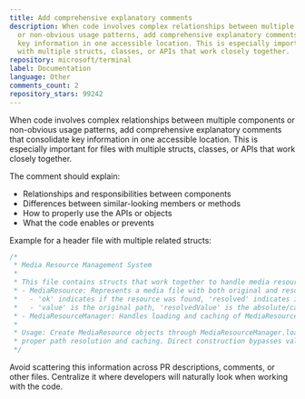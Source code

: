 ```yaml
---
title: Add comprehensive explanatory comments
description: When code involves complex relationships between multiple components
  or non-obvious usage patterns, add comprehensive explanatory comments that consolidate
  key information in one accessible location. This is especially important for files
  with multiple structs, classes, or APIs that work closely together.
repository: microsoft/terminal
label: Documentation
language: Other
comments_count: 2
repository_stars: 99242
---
```


When code involves complex relationships between multiple components or non-obvious usage patterns, add comprehensive explanatory comments that consolidate key information in one accessible location. This is especially important for files with multiple structs, classes, or APIs that work closely together.

The comment should explain:
- Relationships and responsibilities between components
- Differences between similar-looking members or methods
- How to properly use the APIs or objects
- What the code enables or prevents

Example for a header file with multiple related structs:
```cpp
/*
 * Media Resource Management System
 * 
 * This file contains structs that work together to handle media resources:
 * - MediaResource: Represents a media file with both original and resolved paths
 *   - 'ok' indicates if the resource was found, 'resolved' indicates if path resolution succeeded
 *   - 'value' is the original path, 'resolvedValue' is the absolute/canonical path
 * - MediaResourceManager: Handles loading and caching of MediaResource objects
 * 
 * Usage: Create MediaResource objects through MediaResourceManager.load() to ensure
 * proper path resolution and caching. Direct construction bypasses validation.
 */
```

Avoid scattering this information across PR descriptions, comments, or other files. Centralize it where developers will naturally look when working with the code.
